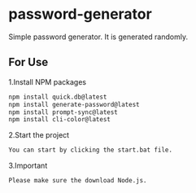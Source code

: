 # password-generator
Simple password generator.
It is generated randomly.


<h2>
For Use
  </h2>

1.Install NPM packages
   ```sh
   npm install quick.db@latest
   npm install generate-password@latest
   npm install prompt-sync@latest
   npm install cli-color@latest
   ```

2.Start the project
```txt
You can start by clicking the start.bat file.
```
3.Important
```txt
Please make sure the download Node.js.
```

